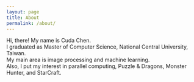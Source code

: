 ```yaml
---
layout: page
title: About
permalink: /about/
---
```


Hi, there! My name is Cuda Chen. <br>
I graduated as Master of Computer Science, National Central University, Taiwan. <br>
My main area is image processing and machine learning.<br> 
Also, I put my interest in parallel computing, Puzzle & Dragons, Monster Hunter, and StarCraft.
